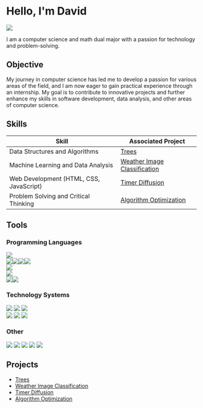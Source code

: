 # Hello, I'm David
<a href="https://linkedin.com/in/david-shableski/"><img src="https://img.shields.io/badge/-LinkedIn-0072b1?&style=for-the-badge&logo=linkedin&logoColor=white" /></a>

I am a computer science and math dual major with a passion for technology and problem-solving.

## Objective

My journey in computer science has led me to develop a passion for various areas of the field, and I am now eager to gain practical experience through an internship. My goal is to contribute to innovative projects and further enhance my skills in software development, data analysis, and other areas of computer science.

## Skills

| Skill                                       | Associated Project                        |
|---------------------------------------------|-------------------------------------------|
| Data Structures and Algorithms              | <a href="https://github.com/DavidShableski/Trees">Trees</a> |
| Machine Learning and Data Analysis          | <a href="https://github.com/DavidShableski/Weather-Image-Classification">Weather Image Classification</a> |
| Web Development (HTML, CSS, JavaScript)     | <a href="https://github.com/DavidShableski/Timer-Diffusion">Timer Diffusion</a> |
| Problem Solving and Critical Thinking       | <a href="https://github.com/DavidShableski/Algorithm-Optimization">Algorithm Optimization</a> |

## Tools

### Programming Languages
<div> 
    <img src="https://img.shields.io/badge/-Python-3776AB?&style=for-the-badge&logo=Python&logoColor=white" /> 
    <div style="display: flex; flex-wrap: wrap;"> 
        <img src="https://img.shields.io/badge/-NumPy-013243?&style=flat-square&logo=NumPy&logoColor=white" /> 
        <img src="https://img.shields.io/badge/-Matplotlib-ffffff?&style=flat-square&logo=Matplotlib&logoColor=black" /> 
        <img src="https://img.shields.io/badge/-TensorFlow-FF6F00?&style=flat-square&logo=TensorFlow&logoColor=white" /> 
        <img src="https://img.shields.io/badge/-Jupyter_Notebooks-F37626?&style=flat-square&logo=Jupyter&logoColor=white" /> 
    </div> 
    <img src="https://img.shields.io/badge/-Java-007396?&style=for-the-badge&logo=Java&logoColor=white" /> 
    <br> 
    <img src="https://img.shields.io/badge/-JavaScript-F7DF1E?&style=for-the-badge&logo=JavaScript&logoColor=black" /> 
    <div style="display: flex; flex-wrap: wrap;"> 
        <img src="https://img.shields.io/badge/-React-61DAFB?&style=flat-square&logo=React&logoColor=black" /> 
        <img src="https://img.shields.io/badge/-Vue.js-4FC08D?&style=flat-square&logo=Vue.js&logoColor=white" /> 
    </div> 
</div>

### Technology Systems
<div> 
    <img src="https://img.shields.io/badge/-Visual_Studio_Code-007ACC?&style=for-the-badge&logo=Visual-Studio-Code&logoColor=white" /> 
    <img src="https://img.shields.io/badge/-NetBeans-1B6AC6?&style=for-the-badge&logo=Apache-NetBeans-IDE&logoColor=white" /> 
    <img src="https://img.shields.io/badge/-Google%20Colab-F9AB00?&style=for-the-badge&logo=google-colab&logoColor=white" /> 
    <br> 
    <img src="https://img.shields.io/badge/-Wireshark-1679A7?&style=for-the-badge&logo=Wireshark&logoColor=white" /> 
    <img src="https://img.shields.io/badge/-MySQL-4479A1?&style=for-the-badge&logo=MySQL&logoColor=white" /> 
    <img src="https://img.shields.io/badge/-phpMyAdmin-6C78AF?&style=for-the-badge&logo=phpMyAdmin&logoColor=white" /> 
</div>

### Other
<div> 
    <img src="https://img.shields.io/badge/-SQL-4479A1?&style=for-the-badge&logo=MySQL&logoColor=white" /> 
    <img src="https://img.shields.io/badge/-JSON-000000?&style=for-the-badge&logo=JSON&logoColor=white" /> 
    <img src="https://img.shields.io/badge/-HTML-E34F26?&style=for-the-badge&logo=HTML5&logoColor=white" /> 
    <img src="https://img.shields.io/badge/-CSS-1572B6?&style=for-the-badge&logo=CSS3&logoColor=white" /> 
    <img src="https://img.shields.io/badge/-Nmap-4682B4?&style=for-the-badge&logo=Nmap&logoColor=white" /> 
</div>

## Projects

- <a href="https://github.com/DavidShableski/Trees">Trees</a>
- <a href="https://github.com/DavidShableski/Weather-Image-Classification">Weather Image Classification</a>
- <a href="https://github.com/DavidShableski/Timer-Diffusion">Timer Diffusion</a>
- <a href="https://github.com/DavidShableski/Algorithm-Optimization">Algorithm Optimization</a>
